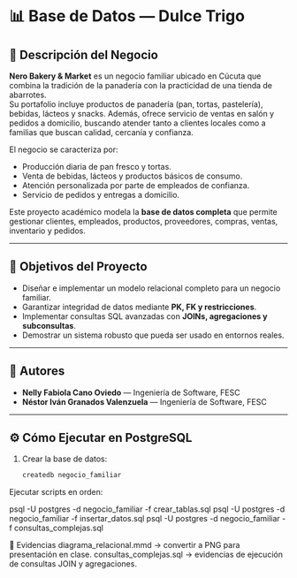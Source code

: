 # 📊 Base de Datos — Dulce Trigo
## 🏪 Descripción del Negocio
**Nero Bakery & Market** es un negocio familiar ubicado en Cúcuta que combina la tradición de la panadería con la practicidad de una tienda de abarrotes.  
Su portafolio incluye productos de panadería (pan, tortas, pastelería), bebidas, lácteos y snacks. Además, ofrece servicio de ventas en salón y pedidos a domicilio, buscando atender tanto a clientes locales como a familias que buscan calidad, cercanía y confianza.

El negocio se caracteriza por:
- Producción diaria de pan fresco y tortas.
- Venta de bebidas, lácteos y productos básicos de consumo.
- Atención personalizada por parte de empleados de confianza.
- Servicio de pedidos y entregas a domicilio.

Este proyecto académico modela la **base de datos completa** que permite gestionar clientes, empleados, productos, proveedores, compras, ventas, inventario y pedidos.

---

## 🎯 Objetivos del Proyecto
- Diseñar e implementar un modelo relacional completo para un negocio familiar.
- Garantizar integridad de datos mediante **PK, FK y restricciones**.
- Implementar consultas SQL avanzadas con **JOINs, agregaciones y subconsultas**.
- Demostrar un sistema robusto que pueda ser usado en entornos reales.

---

## 👥 Autores
- **Nelly Fabiola Cano Oviedo** — Ingeniería de Software, FESC  
- **Néstor Iván Granados Valenzuela** — Ingeniería de Software, FESC  

---

## ⚙️ Cómo Ejecutar en PostgreSQL
1. Crear la base de datos:
   ```bash
   createdb negocio_familiar
Ejecutar scripts en orden:

psql -U postgres -d negocio_familiar -f crear_tablas.sql
psql -U postgres -d negocio_familiar -f insertar_datos.sql
psql -U postgres -d negocio_familiar -f consultas_complejas.sql

📸 Evidencias
diagrama_relacional.mmd → convertir a PNG para presentación en clase.
consultas_complejas.sql → evidencias de ejecución de consultas JOIN y agregaciones.
